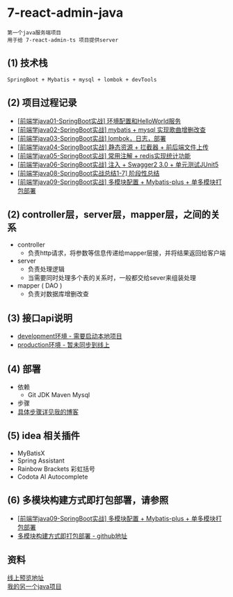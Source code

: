 # 7-react-admin-java 
`第一个java服务端项目`  
`用于给 7-react-admin-ts 项目提供server`  

## (1) 技术栈
`SpringBoot + Mybatis + mysql + lombok + devTools`

## (2) 项目过程记录
- [[前端学java01-SpringBoot实战] 环境配置和HelloWorld服务](https://juejin.cn/post/6927306093970325517)
- [[前端学java02-SpringBoot实战] mybatis + mysql 实现歌曲增删改查](https://juejin.cn/post/6929145638898794503)
- [[前端学java03-SpringBoot实战] lombok，日志，部署](https://juejin.cn/post/6930627377101979662)
- [[前端学java04-SpringBoot实战] 静态资源 + 拦截器 + 前后端文件上传](https://juejin.cn/post/6932097247735709709)
- [[前端学java05-SpringBoot实战] 常用注解 + redis实现统计功能](https://juejin.cn/post/6933224825200574478)
- [[前端学java06-SpringBoot实战] 注入 + Swagger2 3.0 + 单元测试JUnit5](https://juejin.cn/post/6934274450514771982)
- [[前端学java08-SpringBoot实战总结1-7] 阶段性总结](https://juejin.cn/post/6960187616050282533)
- [[前端学java09-SpringBoot实战] 多模块配置 + Mybatis-plus + 单多模块打包部署](https://juejin.cn/post/6962752749993721892)

## (2) controller层，server层，mapper层，之间的关系
- controller
  - 负责http请求，将参数等信息传递给mapper层接，并将结果返回给客户端
- server
  - 负责处理逻辑
  - 当需要同时处理多个表的关系时，一般都交给sever来组装处理  
- mapper ( DAO )    
  - 负责对数据库增删改查
  
## (3) 接口api说明
- [development环境 - 需要启动本地项目](http://localhost:7777/swagger-ui/index.html)
- [production环境 - 暂未同步到线上]()
  
## (4) 部署
- 依赖
  - Git JDK Maven Mysql
- 步骤
- [具体步骤详见我的博客]()

## (5) idea 相关插件
- MyBatisX
- Spring Assistant
- Rainbow Brackets 彩虹括号
- Codota AI Autocomplete

## (6) 多模块构建方式即打包部署，请参照
- [[前端学java09-SpringBoot实战] 多模块配置 + Mybatis-plus + 单多模块打包部署](https://juejin.cn/post/6962752749993721892)
- [多模块构建方式即打包部署 - github地址](https://github.com/woow-wu7/7-react-admin-java-pro)



## 资料
[线上预览地址](http://120.53.220.141:81/)    
[我的另一个java项目](https://github.com/woow-wu7/7-community-java)
